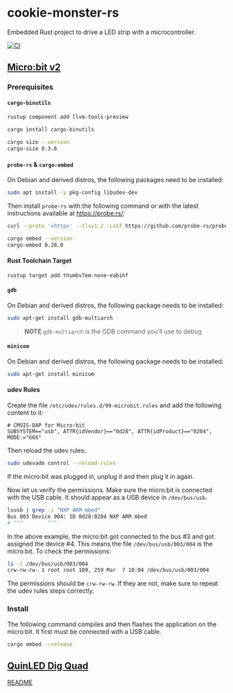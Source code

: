 # cookie-monster-rs
Embedded Rust project to drive a LED strip with a microcontroller.

[![CI](https://github.com/AlexPayment/cookie-monster-rs/actions/workflows/ci.yml/badge.svg)](https://github.com/AlexPayment/cookie-monster-rs/actions/workflows/ci.yml)

## [Micro:bit v2](https://tech.microbit.org/hardware/)

### Prerequisites

#### `cargo-binutils`

```sh
rustup component add llvm-tools-preview

cargo install cargo-binutils

cargo size --version
cargo-size 0.3.6
```

#### `probe-rs` & `cargo-embed`

On Debian and derived distros, the following packages need to be installed:

```sh
sudo apt install -y pkg-config libudev-dev
```

Then install `probe-rs` with the following command or with the latest instructions available at https://probe.rs/:

```sh
curl --proto '=https' --tlsv1.2 -LsSf https://github.com/probe-rs/probe-rs/releases/latest/download/probe-rs-tools-installer.sh | sh

cargo embed --version
cargo-embed 0.28.0
```

#### Rust Toolchain Target

```sh
rustup target add thumbv7em-none-eabihf
```

#### `gdb`

On Debian and derived distros, the following package needs to be installed:

```sh
sudo apt-get install gdb-multiarch
```

> **NOTE** `gdb-multiarch` is the GDB command you'll use to debug

#### `minicom`

On Debian and derived distros, the following package needs to be installed:

```sh
sudo apt-get install minicom
```

#### udev Rules

Create the file `/etc/udev/rules.d/99-microbit.rules` and add the following content to it:

```text
# CMSIS-DAP for Micro:bit
SUBSYSTEM=="usb", ATTR{idVendor}=="0d28", ATTR{idProduct}=="0204", MODE:="666"
```

Then reload the udev rules:

```sh
sudo udevadm control --reload-rules
```

If the micro:bit was plugged in, unplug it and then plug it in again.

Now let us verify the permissions. Make sure the micro:bit is connected with the USB cable. It should appear as a USB
device in `/dev/bus/usb`.

```sh
lsusb | grep -i "NXP ARM mbed"
Bus 003 Device 004: ID 0d28:0204 NXP ARM mbed
# ^^^        ^^^
```

In the above example, the micro:bit got connected to the bus #3 and got assigned the device #4. This means the file
`/dev/bus/usb/003/004` is the micro:bit. To check the permissions:

```sh
ls -l /dev/bus/usb/003/004
crw-rw-rw- 1 root root 189, 259 Mar  7 10:04 /dev/bus/usb/003/004
```

The permissions should be `crw-rw-rw`. If they are not, make sure to repeat the udev rules steps correctly.

### Install

The following command compiles and then flashes the application on the micro:bit. It first must be connected with a USB
cable.

```sh
cargo embed --release
```

## [QuinLED Dig Quad](https://quinled.info/pre-assembled-quinled-dig-quad/)

[README](quinled_dig_quad/README.md)
